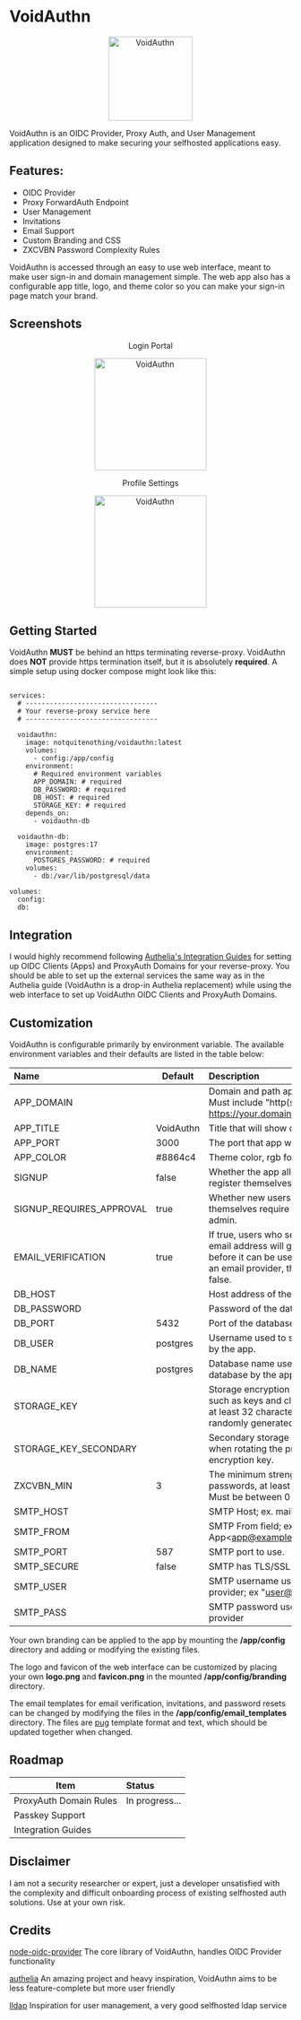 # VoidAuthn

<p align="center">
  <img src="./frontend/public/logo.png" width="150" title="VoidAuthn">
</p>

VoidAuthn is an OIDC Provider, Proxy Auth, and User Management application designed to make securing your selfhosted applications easy.

## Features:

* OIDC Provider
* Proxy ForwardAuth Endpoint
* User Management
* Invitations
* Email Support
* Custom Branding and CSS
* ZXCVBN Password Complexity Rules

VoidAuthn is accessed through an easy to use web interface, meant to make user sign-in and domain management simple. The web app also has a configurable app title, logo, and theme color so you can make your sign-in page match your brand.

## Screenshots

<p align="center">
Login Portal
</P>
<p align="center">
  <img src="./docs/login_portal.png" width="200" title="VoidAuthn">
</p>
<p align="center">
Profile Settings
</P>
<p align="center">
  <img src="./docs/profile_settings.png" width="200" title="VoidAuthn">
</p>

## Getting Started

VoidAuthn **MUST** be behind an https terminating reverse-proxy. VoidAuthn does **NOT** provide https termination itself, but it is absolutely **required**. A simple setup using docker compose might look like this:

```

services:
  # ---------------------------------
  # Your reverse-proxy service here
  # ---------------------------------

  voidauthn: 
    image: notquitenothing/voidauthn:latest
    volumes:
      - config:/app/config
    environment:
      # Required environment variables
      APP_DOMAIN: # required
      DB_PASSWORD: # required
      DB_HOST: # required
      STORAGE_KEY: # required
    depends_on:
      - voidauthn-db

  voidauthn-db:
    image: postgres:17
    environment:
      POSTGRES_PASSWORD: # required
    volumes:
      - db:/var/lib/postgresql/data

volumes:
  config:
  db:
```

## Integration

I would highly recommend following [Authelia's Integration Guides](https://www.authelia.com/integration/prologue/introduction/) for setting up OIDC Clients (Apps) and ProxyAuth Domains for your reverse-proxy. You should be able to set up the external services the same way as in the Authelia guide (VoidAuthn is a drop-in Authelia replacement) while using the web interface to set up VoidAuthn OIDC Clients and ProxyAuth Domains.

## Customization

VoidAuthn is configurable primarily by environment variable. The available environment variables and their defaults are listed in the table below:


| Name                     | Default   | Description                                                                                                                                                                    | Required |
| :------------------------- | ----------- | :------------------------------------------------------------------------------------------------------------------------------------------------------------------------------- | :--------- |
| APP_DOMAIN               |           | Domain and path app will be served on. Must include "http(s)://"; ex. https://your.domain.here/optional/subpath                                                                | Y        |
| APP_TITLE                | VoidAuthn | Title that will show on the web interface.                                                                                                                                     |          |
| APP_PORT                 | 3000      | The port that app will listen on.                                                                                                                                              |          |
| APP_COLOR                | #8864c4   | Theme color, rgb format; ex. #xxyyzz                                                                                                                                           |          |
| SIGNUP                   | false     | Whether the app allows new users to register themselves without invitation.                                                                                                    |          |
| SIGNUP_REQUIRES_APPROVAL | true      | Whether new users who register themselves require admin approval by an admin.                                                                                                  |          |
| EMAIL_VERIFICATION       | true      | If true, users who set or change their email address will get a verification email before it can be used. If you are not using an email provider, this should be set to false. |          |
| DB_HOST                  |           | Host address of the database.                                                                                                                                                  | Y        |
| DB_PASSWORD              |           | Password of the database.                                                                                                                                                      | Y        |
| DB_PORT                  | 5432      | Port of the database.                                                                                                                                                          |          |
| DB_USER                  | postgres  | Username used to sign into the database by the app.                                                                                                                            |          |
| DB_NAME                  | postgres  | Database name used to connect to the database by the app.                                                                                                                      |          |
| STORAGE_KEY              |           | Storage encryption key for secret values such as keys and client secrets. Must be at least 32 characters long and should be randomly generated.                                | Y        |
| STORAGE_KEY_SECONDARY    |           | Secondary storage encryption key, used when rotating the primary storage encryption key.                                                                                       |          |
| ZXCVBN_MIN               | 3         | The minimum strength of users passwords, at least 3 is recommended. Must be between 0 - 4.                                                                                     |          |
| SMTP_HOST                |           | SMTP Host; ex. mail.example.com                                                                                                                                                |          |
| SMTP_FROM                |           | SMTP From field; ex. "My App\<app@example.com\>"                                                                                                                               |          |
| SMTP_PORT                | 587       | SMTP port to use.                                                                                                                                                              |          |
| SMTP_SECURE              | false     | SMTP has TLS/SSL enabled.                                                                                                                                                      |          |
| SMTP_USER                |           | SMTP username used to sign into email provider; ex "user@example.com"                                                                                                          |          |
| SMTP_PASS                |           | SMTP password used to sign into email provider                                                                                                                                 |          |

Your own branding can be applied to the app by mounting the **/app/config** directory and adding or modifying the existing files.

The logo and favicon of the web interface can be customized by placing your own **logo.png** and **favicon.png** in the mounted **/app/config/branding** directory.

The email templates for email verification, invitations, and password resets can be changed by modifying the files in the **/app/config/email_templates** directory. The files are [pug](https://pugjs.org/api/getting-started.html) template format and text, which should be updated together when changed.

## Roadmap


| Item                   | Status         |
| ------------------------ | :--------------- |
| ProxyAuth Domain Rules | In progress... |
| Passkey Support        |                |
| Integration Guides     |                |

## Disclaimer

I am not a security researcher or expert, just a developer unsatisfied with the complexity and difficult onboarding process of existing selfhosted auth solutions. Use at your own risk.

## Credits

[node-oidc-provider](https://github.com/panva/node-oidc-provider) The core library of VoidAuthn, handles OIDC Provider functionality

[authelia](https://www.authelia.com/) An amazing project and heavy inspiration, VoidAuthn aims to be less feature-complete but more user friendly

[lldap](https://github.com/lldap/lldap) Inspiration for user management, a very good selfhosted ldap service
